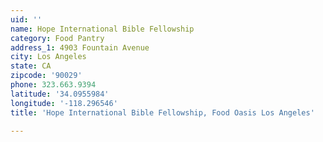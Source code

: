 ```yaml
---
uid: ''
name: Hope International Bible Fellowship
category: Food Pantry
address_1: 4903 Fountain Avenue
city: Los Angeles
state: CA
zipcode: '90029'
phone: 323.663.9394
latitude: '34.0955984'
longitude: '-118.296546'
title: 'Hope International Bible Fellowship, Food Oasis Los Angeles'

---
```

